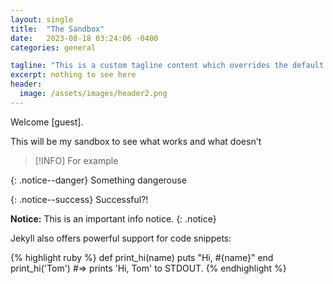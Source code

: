 ```yaml
---
layout: single
title:  "The Sandbox"
date:   2023-08-18 03:24:06 -0400
categories: general

tagline: "This is a custom tagline content which overrides the default page excerpt."
excerpt: nothing to see here
header:
  image: /assets/images/header2.png
---
```

Welcome [guest].


This will be my sandbox to see what works and what doesn't 

>[!INFO] For example



{: .notice--danger} Something dangerouse

{: .notice--success} Successful?!


**Notice:** This is an important info notice.
{: .notice}

Jekyll also offers powerful support for code snippets:

{% highlight ruby %}
def print_hi(name)
  puts "Hi, #{name}"
end
print_hi('Tom')
#=> prints 'Hi, Tom' to STDOUT.
{% endhighlight %}


